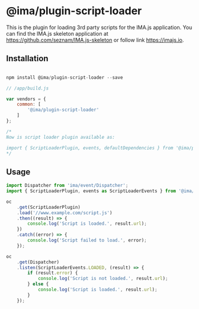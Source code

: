 # @ima/plugin-script-loader

This is the plugin for loading 3rd party scripts for the IMA.js application.
You can find the IMA.js skeleton application at <https://github.com/seznam/IMA.js-skeleton>
or follow link <https://imajs.io>.

## Installation

```javascript

npm install @ima/plugin-script-loader --save

```

```javascript
// /app/build.js

var vendors = {
	common: [
		'@ima/plugin-script-loader'
	]
};

/*
Now is script loader plugin available as:

import { ScriptLoaderPlugin, events, defaultDependencies } from '@ima/plugin-script-loader';
*/

```

## Usage

```javascript
import Dispatcher from 'ima/event/Dispatcher';
import { ScriptLoaderPlugin, events as ScriptLoaderEvents } from '@ima/plugin-script-loader';

oc
	.get(ScriptLoaderPlugin)
	.load('//www.example.com/script.js')
	.then((result) => {
		console.log('Script is loaded.', result.url);
	})
	.catch((error) => {
		console.log('Script failed to load.', error);
	});

oc
	.get(Dispatcher)
	.listen(ScriptLoaderEvents.LOADED, (result) => {
		if (result.error) {
			console.log('Script is not loaded.', result.url);
		} else {
			console.log('Script is loaded.', result.url);
		}
	});

```
